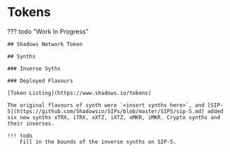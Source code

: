 # Tokens

??? todo "Work In Progress"

    ## Shadows Network Token

    ## Synths

    ### Inverse Syths

    ### Deployed Flavours

    [Token Listing](https://www.shadows.io/tokens)

    The original flavours of synth were `<insert synths here>`, and [SIP-5](https://github.com/Shadowsio/SIPs/blob/master/SIPS/sip-5.md) added six new synths xTRX, iTRX, xXTZ, iXTZ, xMKR, iMKR. Crypto synths and their inverses.

    !!! todo
        Fill in the bounds of the inverse synths on SIP-5.
